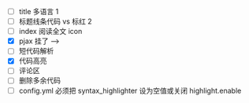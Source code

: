 - [ ] title 多语言 1
- [ ] 标题线条代码 vs 标红 2
- [ ] index 阅读全文 icon
- [X] pjax 挂了 -->
- [ ] 短代码解析
- [X] 代码高亮
- [ ] 评论区
- [ ] 删除多余代码
- [ ] config.yml 必须把 syntax_highlighter 设为空值或关闭 highlight.enable